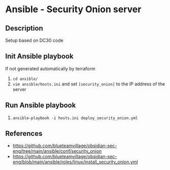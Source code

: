 # Ansible - Security Onion server
## Description

Setup based on DC30 code

## Init Ansible playbook
If not generated automatically by terraform
1. `cd ansible/`
1. `vim ansible/hosts.ini` and set `[security_onion]` to the IP address of the server

## Run Ansible playbook
1. `ansible-playbook -i hosts.ini deploy_security_onion.yml`

## References
* https://github.com/blueteamvillage/obsidian-sec-eng/tree/main/ansible/conf/security_onion
* https://github.com/blueteamvillage/obsidian-sec-eng/blob/main/ansible/roles/linux/install_security_onion.yml
